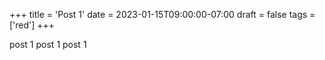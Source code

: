 +++
title = 'Post 1'
date = 2023-01-15T09:00:00-07:00
draft = false
tags = ['red']
+++

post 1 post 1 post 1